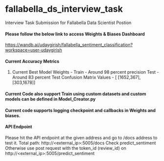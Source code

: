 # fallabella_ds_interview_task
Interview Task Submission for Fallabella Data Scientist Postion

#### Please follow the below link to access Weights & Biases Dashboard
https://wandb.ai/udaygirish/fallabella_sentiment_classification?workspace=user-udaygirish

#### Current Accuracy Metrics
1. Current Best Model Weights -
    Train - Around 98 percent precision
    Test - Around 83 percent 
    Test Confusion Matrix Values - [ [1652,367], [303,1678]]


#### Current Code also support Train using custom datasets and custom models can be defined in Model_Creator.py
#### Current code supports logging checkpoint and callbacks in Weights and biases.

#### API Endpoint 
 
Please hit the API endpoint at the given address and go to /docs address to test it.
Total path: http://<external_ip>:5005/docs 
            Check predict_sentiment
            Otherwise use post request with the token_id (review_id) on http://<external_ip>:5005/predict_sentiment 



